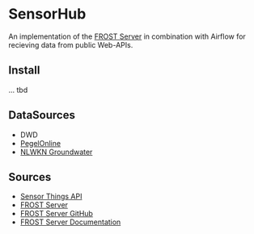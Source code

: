 # SensorHub

An implementation of the [FROST Server](https://www.iosb.fraunhofer.de/de/projekte-produkte/frostserver.html) in combination with Airflow for recieving data from public
Web-APIs. 

## Install
... tbd

## DataSources

- DWD
- [PegelOnline](https://www.pegelonline.wsv.de/gast/start)
- [NLWKN Groundwater](https://www.grundwasserstandonline.nlwkn.niedersachsen.de/Start)

## Sources

- [Sensor Things API](https://www.ogc.org/standard/sensorthings/)
- [FROST Server](https://www.iosb.fraunhofer.de/de/projekte-produkte/frostserver.html)
- [FROST Server GitHub](https://github.com/FraunhoferIOSB/FROST-Server)
- [FROST Server Documentation](https://fraunhoferiosb.github.io/FROST-Server/)
